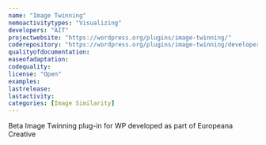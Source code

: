 ```yaml
---
name: "Image Twinning"
nemoactivitytypes: "Visualizing"
developers: "AIT"
projectwebsite: "https://wordpress.org/plugins/image-twinning/"
coderepository: "https://wordpress.org/plugins/image-twinning/developers/"
qualityofdocumentation: 
easeofadaptation: 
codequality: 
license: "Open"
examples: 
lastrelease: 
lastactivity: 
categories: [Image Similarity]
---
```

Beta Image Twinning plug-in for WP developed as part of Europeana Creative
